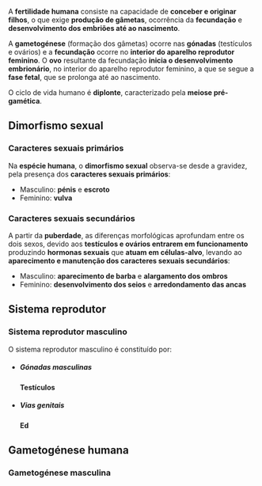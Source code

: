 A **fertilidade humana** consiste na capacidade de **conceber e originar filhos**, o que exige **produção de gâmetas**, ocorrência da **fecundação** e **desenvolvimento dos embriões até ao nascimento**.

A **gametogénese** (formação dos gâmetas) ocorre nas **gónadas** (testículos e ovários) e a **fecundação** ocorre no **interior do aparelho reprodutor feminino**.
O **ovo** resultante da fecundação **inicia o desenvolvimento embrionário**, no interior do aparelho reprodutor feminino, a que se segue a **fase fetal**, que se prolonga até ao nascimento.

O ciclo de vida humano é **diplonte**, caracterizado pela **meiose pré-gamética**.
## Dimorfismo sexual
### Caracteres sexuais primários
Na **espécie humana**, o **dimorfismo sexual** observa-se desde a gravidez, pela presença dos **caracteres sexuais primários**:
- Masculino: **pénis** e **escroto**
- Feminino: **vulva**
### Caracteres sexuais secundários
A partir da **puberdade**, as diferenças morfológicas aprofundam entre os dois sexos, devido aos **testículos e ovários entrarem em funcionamento** produzindo **hormonas sexuais** que **atuam em células-alvo**, levando ao **aparecimento e manutenção dos caracteres sexuais secundários**:
- Masculino: **aparecimento de barba** e **alargamento dos ombros**
- Feminino: **desenvolvimento dos seios** e **arredondamento das ancas**

## Sistema reprodutor
### Sistema reprodutor masculino
O sistema reprodutor masculino é constituído por:
- ##### Gónadas masculinas
	**Testículos**
- ##### Vias genitais
	**Ed**
## Gametogénese humana
### Gametogénese masculina
